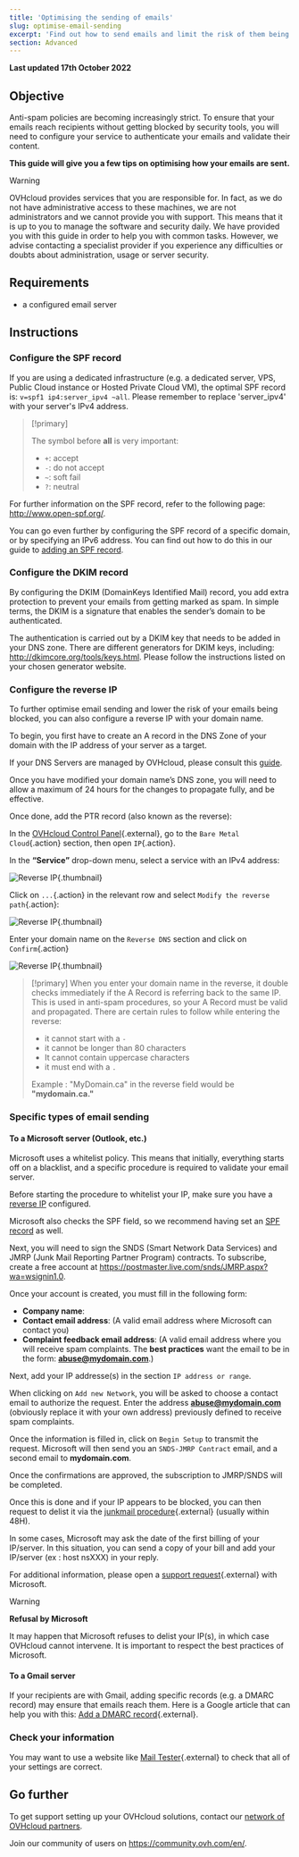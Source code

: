 ```yaml
---
title: 'Optimising the sending of emails'
slug: optimise-email-sending
excerpt: 'Find out how to send emails and limit the risk of them being marked as spam'
section: Advanced
---
```


**Last updated 17th October 2022**

## Objective

Anti-spam policies are becoming increasingly strict. To ensure that your emails reach recipients without getting blocked by security tools, you will need to configure your service to authenticate your emails and validate their content.

**This guide will give you a few tips on optimising how your emails are sent.**

> [!warning]
>
> OVHcloud provides services that you are responsible for. In fact, as we do not have administrative access to these machines, we are not administrators and we cannot provide you with support. This means that it is up to you to manage the software and security daily. 
We have provided you with this guide in order to help you with common tasks. However, we advise contacting a specialist provider if you experience any difficulties or doubts about administration, usage or server security.
>

## Requirements

- a configured email server

## Instructions

### Configure the SPF record <a name="spfrecord"></a>

If you are using a dedicated infrastructure (e.g. a dedicated server, VPS, Public Cloud instance or Hosted Private Cloud VM), the optimal SPF record is: `v=spf1 ip4:server_ipv4 ~all`. Please remember to replace 'server_ipv4' with your server's IPv4 address.

> [!primary]
>
> The symbol before **all** is very important:
>
> - `+`: accept
> - `-`: do not accept
> - `~`: soft fail
> - `?`: neutral
>

For further information on the SPF record, refer to the following page: <http://www.open-spf.org/>.

You can go even further by configuring the SPF record of a specific domain, or by specifying an IPv6 address. You can find out how to do this in our guide to [adding an SPF record](../../domains/web_hosting_the_spf_record/).

### Configure the DKIM record

By configuring the DKIM (DomainKeys Identified Mail) record, you add extra protection to prevent your emails from getting marked as spam. In simple terms, the DKIM is a signature that enables the sender’s domain to be authenticated.

The authentication is carried out by a DKIM key that needs to be added in your DNS zone. There are different generators for DKIM keys, including: <http://dkimcore.org/tools/keys.html>. Please follow the instructions listed on your chosen generator website.

### Configure the reverse IP <a name="reverseip"></a>

To further optimise email sending and lower the risk of your emails being blocked, you can also configure a reverse IP with your domain name.

To begin, you first have to create an A record in the DNS Zone of your domain with the IP address of your server as a target.

If your DNS Servers are managed by OVHcloud, please consult this [guide](https://docs.ovh.com/asia/en/domains/web_hosting_how_to_edit_my_dns_zone/#instructions).

Once you have modified your domain name’s DNS zone, you will need to allow a maximum of 24 hours for the changes to propagate fully, and be effective.

Once done, add the PTR record (also known as the reverse):

In the [OVHcloud Control Panel](https://ca.ovh.com/auth/?action=gotomanager&from=https://www.ovh.com/asia/&ovhSubsidiary=asia){.external}, go to the `Bare Metal Cloud`{.action} section, then open `IP`{.action}. 

In the **“Service”** drop-down menu, select a service with an IPv4 address:

![Reverse IP](images/servicedropmenu.png){.thumbnail}

Click on `...`{.action} in the relevant row and select `Modify the reverse path`{.action}:

![Reverse IP](images/setreversedns.png){.thumbnail}

Enter your domain name on the `Reverse DNS` section and click on `Confirm`{.action}

![Reverse IP](images/enterreverse.png){.thumbnail}

> [!primary]
> When you enter your domain name in the reverse, it double checks immediately if the A Record is referring back to the same IP. This is used in anti-spam procedures, so your A Record must be valid and propagated. There are certain rules to follow while entering the reverse:
> 
>  - it cannot start with a `-`
>  - it cannot be longer than 80 characters
>  - It cannot contain uppercase characters
>  - it must end with a `.`
>
> Example : "MyDomain.ca" in the reverse field would be **"mydomain.ca."**
>

### Specific types of email sending

#### To a Microsoft server (Outlook, etc.)
 
Microsoft uses a whitelist policy. This means that initially, everything starts off on a blacklist, and a specific procedure is required to validate your email server.

Before starting the procedure to whitelist your IP, make sure you have a [reverse IP](#reverseip) configured.<br>

Microsoft also checks the SPF field, so we recommend having set an [SPF record](#spfrecord) as well.

Next, you will need to sign the SNDS (Smart Network Data Services) and JMRP (Junk Mail Reporting Partner Program) contracts. To subscribe, create a free account at <https://postmaster.live.com/snds/JMRP.aspx?wa=wsignin1.0>.

Once your account is created, you must fill in the following form: 

- **Company name**:
- **Contact email address**: (A valid email address where Microsoft can contact you)
- **Complaint feedback email address**: (A valid email address where you will receive spam complaints. The **best practices** want the email to be in the form: **abuse@mydomain.com**.)

Next, add your IP addresse(s) in the section `IP address or range`.

When clicking on `Add new Network`, you will be asked to choose a contact email to authorize the request. Enter the address **abuse@mydomain.com**  (obviously replace it with your own address) previously defined to receive spam complaints.

Once the information is filled in, click on `Begin Setup` to transmit the request. Microsoft will then send you an `SNDS-JMRP Contract` email, and a second email to **mydomain.com**.

Once the confirmations are approved, the subscription to JMRP/SNDS will be completed.

Once this is done and if your IP appears to be blocked, you can then request to delist it via the [junkmail procedure](https://support.microsoft.com/en-us/getsupport?oaspworkflow=start_1.0.0.0&wfname=capsub&productkey=edfsmsbl3&locale=en-us&ccsid=635857671692853062){.external} (usually within 48H).

In some cases, Microsoft may ask the date of the first billing of your IP/server. In this situation, you can send a copy of your bill and add your IP/server (ex : host nsXXX) in your reply.

For additional information, please open a [support request](https://support.microsoft.com/en-us/getsupport?oaspworkflow=start_1.0.0.0&wfname=capsub&productkey=edfsmsbl3&ccsid=6364926882037750656){.external} with Microsoft. 

> [!warning]
> 
> **Refusal by Microsoft**
>
> It may happen that Microsoft refuses to delist your IP(s), in which case OVHcloud cannot intervene. It is important to respect the best practices of Microsoft.
> 

#### To a Gmail server

If your recipients are with Gmail, adding specific records (e.g. a DMARC record) may ensure that emails reach them. Here is a Google article that can help you with this: [Add a DMARC record](https://support.google.com/a/answer/2466563?hl=en){.external}.

### Check your information

You may want to use a website like [Mail Tester](http://www.mail-tester.com/){.external} to check that all of your settings are correct.


## Go further

To get support setting up your OVHcloud solutions, contact our [network of OVHcloud partners](https://partner.ovhcloud.com/asia/directory/).

Join our community of users on <https://community.ovh.com/en/>.

